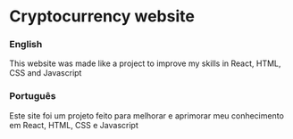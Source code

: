 <h1>Cryptocurrency website</h1>
<h3>English</h3>
<p>This website was made like a project to improve my skills in React, HTML, CSS and Javascript</p>
<h3>Português</h3>
<p>Este site foi um projeto feito para melhorar e aprimorar meu conhecimento em React, HTML, CSS e Javascript</p>
